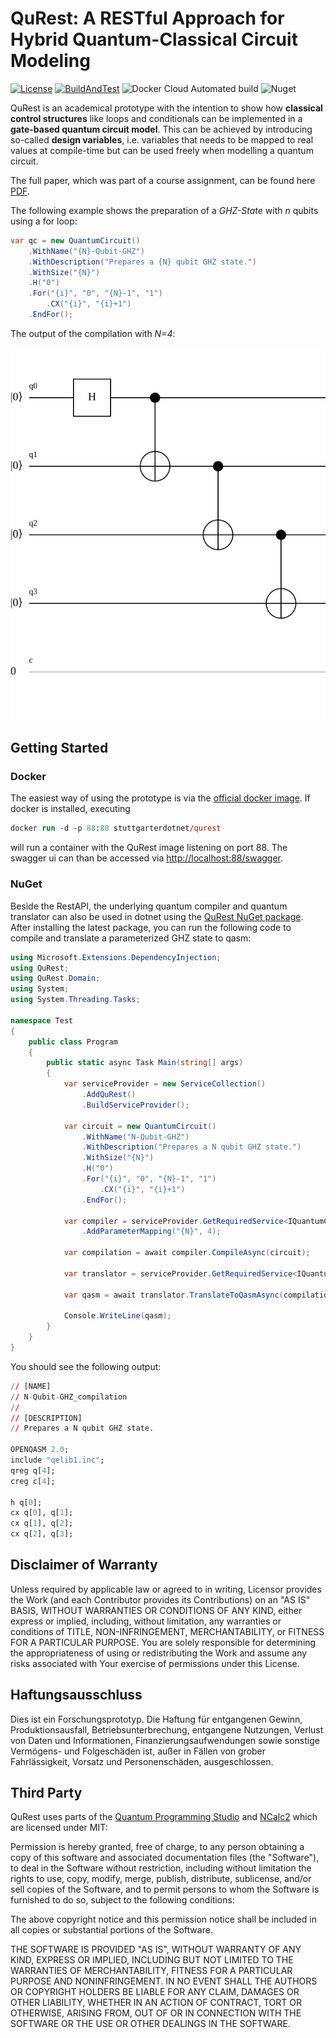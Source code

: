 # QuRest: A RESTful Approach for Hybrid Quantum-Classical Circuit Modeling
[![License](https://img.shields.io/badge/License-Apache%202.0-blue.svg)](https://opensource.org/licenses/Apache-2.0)
[![BuildAndTest](https://github.com/StuttgarterDotNet/qurest/actions/workflows/dotnet.yml/badge.svg?branch=main)](https://github.com/StuttgarterDotNet/qurest/actions/workflows/dotnet.yml)
![Docker Cloud Automated build](https://img.shields.io/docker/cloud/automated/stuttgarterdotnet/qurest)
![Nuget](https://img.shields.io/nuget/v/qurest)

QuRest is an academical prototype with the intention to show how **classical control structures** like loops and conditionals can be implemented in a **gate-based quantum circuit model**. 
This can be achieved by introducing so-called **design variables**, i.e. variables that needs to be mapped to real values at compile-time but can be used freely when modelling a quantum circuit.

The full paper, which was part of a course assignment, can be found here [PDF](https://github.com/StuttgarterDotNet/qurest/blob/14acb09bd0a197b8c5a97a4835fb4ca49a836f1d/QuRest_Paper.pdf).


The following example shows the preparation of a *GHZ-State* with *n* qubits using a for loop:

```csharp
var qc = new QuantumCircuit()
    .WithName("{N}-Qubit-GHZ")
    .WithDescription("Prepares a {N} qubit GHZ state.")
    .WithSize("{N}")
    .H("0")
    .For("{i}", "0", "{N}-1", "1")
        .CX("{i}", "{i}+1")
    .EndFor();
```

The output of the compilation with *N=4*:

<div style="text-align: center">
<img src="https://raw.githubusercontent.com/StuttgarterDotNet/qurest/563592eb1099dba354118040003ed2db8819874b/images/4-Qubit-GHZ.svg" align="center">
</div>

## Getting Started

### Docker
The easiest way of using the prototype is via the [official docker image](https://hub.docker.com/r/stuttgarterdotnet/qurest).
If docker is installed, executing

```ps
docker run -d -p 88:80 stuttgarterdotnet/qurest
```
will run a container with the QuRest image listening on port 88.
The swagger ui can than be accessed via [http://localhost:88/swagger](http://localhost:88/swagger).

### NuGet
Beside the RestAPI, the underlying quantum compiler and quantum translator can also be used in dotnet using the [QuRest NuGet package](https://www.nuget.org/packages/QuRest/).
After installing the latest package, you can run the following code to compile and translate a parameterized GHZ state to qasm:

```csharp
using Microsoft.Extensions.DependencyInjection;
using QuRest;
using QuRest.Domain;
using System;
using System.Threading.Tasks;

namespace Test
{
    public class Program
    {
        public static async Task Main(string[] args)
        {
            var serviceProvider = new ServiceCollection()
                .AddQuRest()
                .BuildServiceProvider();

            var circuit = new QuantumCircuit()
                .WithName("N-Qubit-GHZ")
                .WithDescription("Prepares a N qubit GHZ state.")
                .WithSize("{N}")
                .H("0")
                .For("{i}", "0", "{N}-1", "1")
                    .CX("{i}", "{i}+1")
                .EndFor();

            var compiler = serviceProvider.GetRequiredService<IQuantumCircuitCompiler>()
                .AddParameterMapping("{N}", 4);

            var compilation = await compiler.CompileAsync(circuit);

            var translator = serviceProvider.GetRequiredService<IQuantumCircuitTranslator>();

            var qasm = await translator.TranslateToQasmAsync(compilation);

            Console.WriteLine(qasm);
        }
    }
}
```

You should see the following output:

```q
// [NAME]
// N-Qubit-GHZ_compilation
//
// [DESCRIPTION]
// Prepares a N qubit GHZ state.

OPENQASM 2.0;
include "qelib1.inc";
qreg q[4];
creg c[4];

h q[0];
cx q[0], q[1];
cx q[1], q[2];
cx q[2], q[3];
```

## Disclaimer of Warranty
Unless required by applicable law or agreed to in writing, Licensor provides the Work (and each Contributor provides its Contributions) on an "AS IS" BASIS, WITHOUT WARRANTIES OR CONDITIONS OF ANY KIND, either express or implied, including, without limitation, any warranties or conditions of TITLE, NON-INFRINGEMENT, MERCHANTABILITY, or FITNESS FOR A PARTICULAR PURPOSE.
You are solely responsible for determining the appropriateness of using or redistributing the Work and assume any risks associated with Your exercise of permissions under this License.

## Haftungsausschluss
Dies ist ein Forschungsprototyp.
Die Haftung für entgangenen Gewinn, Produktionsausfall, Betriebsunterbrechung, entgangene Nutzungen, Verlust von Daten und Informationen, Finanzierungsaufwendungen sowie sonstige Vermögens- und Folgeschäden ist, außer in Fällen von grober Fahrlässigkeit, Vorsatz und Personenschäden, ausgeschlossen.

## Third Party
QuRest uses parts of the [Quantum Programming Studio](https://github.com/quantastica/quantum-circuit) and [NCalc2](https://github.com/sklose/NCalc2) which are licensed under MIT:

Permission is hereby granted, free of charge, to any person obtaining a copy
of this software and associated documentation files (the "Software"), to deal
in the Software without restriction, including without limitation the rights
to use, copy, modify, merge, publish, distribute, sublicense, and/or sell
copies of the Software, and to permit persons to whom the Software is
furnished to do so, subject to the following conditions:

The above copyright notice and this permission notice shall be included in all
copies or substantial portions of the Software.

THE SOFTWARE IS PROVIDED "AS IS", WITHOUT WARRANTY OF ANY KIND, EXPRESS OR
IMPLIED, INCLUDING BUT NOT LIMITED TO THE WARRANTIES OF MERCHANTABILITY,
FITNESS FOR A PARTICULAR PURPOSE AND NONINFRINGEMENT. IN NO EVENT SHALL THE
AUTHORS OR COPYRIGHT HOLDERS BE LIABLE FOR ANY CLAIM, DAMAGES OR OTHER
LIABILITY, WHETHER IN AN ACTION OF CONTRACT, TORT OR OTHERWISE, ARISING FROM,
OUT OF OR IN CONNECTION WITH THE SOFTWARE OR THE USE OR OTHER DEALINGS IN THE
SOFTWARE.
